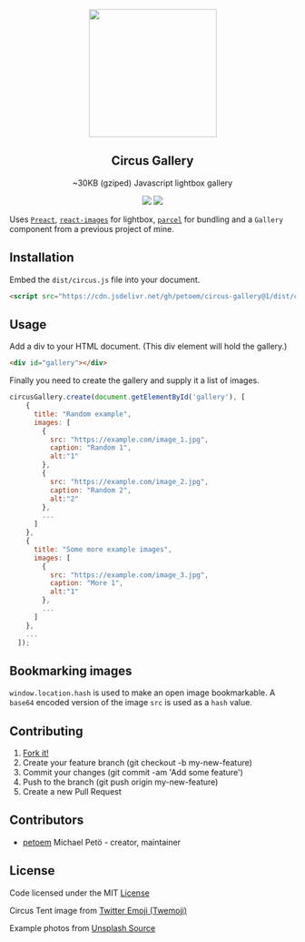 <p align="center">
  <img width="225" src="https://cdn.jsdelivr.net/gh/twitter/twemoji@11/svg/1f3aa.svg">
  <h2 align="center">Circus Gallery</h2>
  <p align="center">~30KB (gziped) Javascript lightbox gallery<p>
  <p align="center">
    <a href="https://github.com/petoem/circus-gallery/blob/master/LICENSE"><img src="https://img.shields.io/badge/license-MIT-blue.svg?style=flat-square"></a>
    <a href="https://github.com/petoem/circus-gallery/releases"><img src="https://img.shields.io/github/release/petoem/circus-gallery.svg?style=flat-square"></a>
  </p>
</p>

Uses [`Preact`](https://github.com/developit/preact), [`react-images`](https://github.com/jossmac/react-images) for lightbox, [`parcel`](https://github.com/parcel-bundler/parcel) for bundling and a `Gallery` component from a previous project of mine.

## Installation

Embed the `dist/circus.js` file into your document.

```html
<script src="https://cdn.jsdelivr.net/gh/petoem/circus-gallery@1/dist/circus.js"></script>
```

## Usage

Add a div to your HTML document. (This div element will hold the gallery.)

```html
<div id="gallery"></div>
```

Finally you need to create the gallery and supply it a list of images.

```js
circusGallery.create(document.getElementById('gallery'), [
    {
      title: "Random example",
      images: [
        {
          src: "https://example.com/image_1.jpg",
          caption: "Random 1",
          alt:"1"
        },
        {
          src: "https://example.com/image_2.jpg",
          caption: "Random 2",
          alt:"2"
        },
        ...
      ]
    },
    {
      title: "Some more example images",
      images: [
        {
          src: "https://example.com/image_3.jpg",
          caption: "More 1",
          alt:"1"
        },
        ...
      ]
    },
    ...
  ]);
```

## Bookmarking images

`window.location.hash` is used to make an open image bookmarkable. A `base64` encoded version of the image `src` is used as a `hash` value.

## Contributing

1. [Fork it!](https://github.com/petoem/circus-gallery/fork)
2. Create your feature branch (git checkout -b my-new-feature)
3. Commit your changes (git commit -am 'Add some feature')
4. Push to the branch (git push origin my-new-feature)
5. Create a new Pull Request

## Contributors

- [petoem](https://github.com/petoem) Michael Petö - creator, maintainer

## License

Code licensed under the MIT [License](https://github.com/petoem/circus-gallery/blob/master/LICENSE)

Circus Tent image from [Twitter Emoji (Twemoji)](https://github.com/twitter/twemoji)

Example photos from [Unsplash Source](https://source.unsplash.com/)
